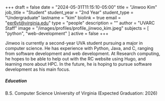+++
draft = false
date = "2024-05-31T11:15:10-05:00"
title = "Jinwoo Kim"
job_title = "Student"
student_year = "2nd Year"
student_type = "Undergraduate"
lastname = "kim"
biolink = true
email = "eer6vt@virginia.edu"
type = "people"
description = ""
author = "UVARC Staff"
image = "/images/profiles/profile_jinwoo_kim.jpeg"
subjects = [
  "python", "web-development"
]
active = false
+++

Jinwoo is currently a second-year UVA student pursuing a major in computer science. He has experience with Python, Java, and C, ranging from software development and web development. At Research computing, he hopes to be able to help out with the RC website using Hugo, and learning more about HPC. In the future, he is hoping to pursue software development as his main focus.

##### Education

B.S. Computer Science
University of Virginia (Expected Graduation: 2026)

<!-- **Summer 2024 Presentation:**
{{< youtube Wz86jF-d5F4 >}} -->

